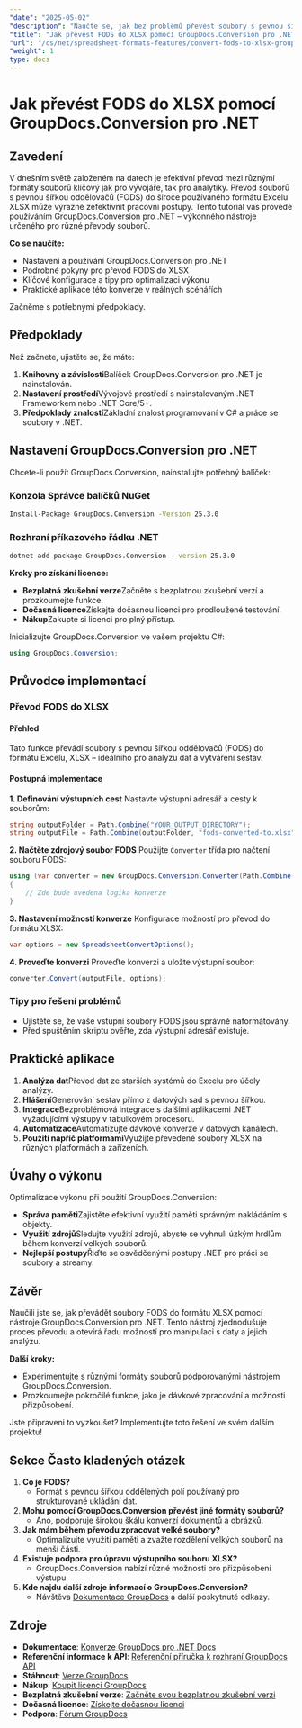 ```yaml
---
"date": "2025-05-02"
"description": "Naučte se, jak bez problémů převést soubory s pevnou šířkou oddělovačů (FODS) do formátu XLSX aplikace Excel pomocí nástroje GroupDocs.Conversion pro .NET. Tato příručka obsahuje podrobné pokyny a praktické aplikace."
"title": "Jak převést FODS do XLSX pomocí GroupDocs.Conversion pro .NET – Podrobný návod"
"url": "/cs/net/spreadsheet-formats-features/convert-fods-to-xlsx-groupdocs-net/"
"weight": 1
type: docs
---
```

# Jak převést FODS do XLSX pomocí GroupDocs.Conversion pro .NET

## Zavedení

V dnešním světě založeném na datech je efektivní převod mezi různými formáty souborů klíčový jak pro vývojáře, tak pro analytiky. Převod souborů s pevnou šířkou oddělovačů (FODS) do široce používaného formátu Excelu XLSX může výrazně zefektivnit pracovní postupy. Tento tutoriál vás provede používáním GroupDocs.Conversion pro .NET – výkonného nástroje určeného pro různé převody souborů.

**Co se naučíte:**

- Nastavení a používání GroupDocs.Conversion pro .NET
- Podrobné pokyny pro převod FODS do XLSX
- Klíčové konfigurace a tipy pro optimalizaci výkonu
- Praktické aplikace této konverze v reálných scénářích

Začněme s potřebnými předpoklady.

## Předpoklady

Než začnete, ujistěte se, že máte:

1. **Knihovny a závislosti**Balíček GroupDocs.Conversion pro .NET je nainstalován.
2. **Nastavení prostředí**Vývojové prostředí s nainstalovaným .NET Frameworkem nebo .NET Core/5+.
3. **Předpoklady znalostí**Základní znalost programování v C# a práce se soubory v .NET.

## Nastavení GroupDocs.Conversion pro .NET

Chcete-li použít GroupDocs.Conversion, nainstalujte potřebný balíček:

### Konzola Správce balíčků NuGet
```bash
Install-Package GroupDocs.Conversion -Version 25.3.0
```

### Rozhraní příkazového řádku .NET
```bash
dotnet add package GroupDocs.Conversion --version 25.3.0
```

**Kroky pro získání licence:**

- **Bezplatná zkušební verze**Začněte s bezplatnou zkušební verzí a prozkoumejte funkce.
- **Dočasná licence**Získejte dočasnou licenci pro prodloužené testování.
- **Nákup**Zakupte si licenci pro plný přístup.

Inicializujte GroupDocs.Conversion ve vašem projektu C#:
```csharp
using GroupDocs.Conversion;
```

## Průvodce implementací

### Převod FODS do XLSX

#### Přehled

Tato funkce převádí soubory s pevnou šířkou oddělovačů (FODS) do formátu Excelu, XLSX – ideálního pro analýzu dat a vytváření sestav.

#### Postupná implementace

**1. Definování výstupních cest**
Nastavte výstupní adresář a cesty k souborům:
```csharp
string outputFolder = Path.Combine("YOUR_OUTPUT_DIRECTORY");
string outputFile = Path.Combine(outputFolder, "fods-converted-to.xlsx");
```

**2. Načtěte zdrojový soubor FODS**
Použijte `Converter` třída pro načtení souboru FODS:
```csharp
using (var converter = new GroupDocs.Conversion.Converter(Path.Combine("YOUR_DOCUMENT_DIRECTORY", "SAMPLE_FODS")))
{
    // Zde bude uvedena logika konverze
}
```

**3. Nastavení možností konverze**
Konfigurace možností pro převod do formátu XLSX:
```csharp
var options = new SpreadsheetConvertOptions();
```

**4. Proveďte konverzi**
Proveďte konverzi a uložte výstupní soubor:
```csharp
converter.Convert(outputFile, options);
```

### Tipy pro řešení problémů
- Ujistěte se, že vaše vstupní soubory FODS jsou správně naformátovány.
- Před spuštěním skriptu ověřte, zda výstupní adresář existuje.

## Praktické aplikace

1. **Analýza dat**Převod dat ze starších systémů do Excelu pro účely analýzy.
2. **Hlášení**Generování sestav přímo z datových sad s pevnou šířkou.
3. **Integrace**Bezproblémová integrace s dalšími aplikacemi .NET vyžadujícími výstupy v tabulkovém procesoru.
4. **Automatizace**Automatizujte dávkové konverze v datových kanálech.
5. **Použití napříč platformami**Využijte převedené soubory XLSX na různých platformách a zařízeních.

## Úvahy o výkonu

Optimalizace výkonu při použití GroupDocs.Conversion:

- **Správa paměti**Zajistěte efektivní využití paměti správným nakládáním s objekty.
- **Využití zdrojů**Sledujte využití zdrojů, abyste se vyhnuli úzkým hrdlům během konverzí velkých souborů.
- **Nejlepší postupy**Řiďte se osvědčenými postupy .NET pro práci se soubory a streamy.

## Závěr

Naučili jste se, jak převádět soubory FODS do formátu XLSX pomocí nástroje GroupDocs.Conversion pro .NET. Tento nástroj zjednodušuje proces převodu a otevírá řadu možností pro manipulaci s daty a jejich analýzu.

**Další kroky:**
- Experimentujte s různými formáty souborů podporovanými nástrojem GroupDocs.Conversion.
- Prozkoumejte pokročilé funkce, jako je dávkové zpracování a možnosti přizpůsobení.

Jste připraveni to vyzkoušet? Implementujte toto řešení ve svém dalším projektu!

## Sekce Často kladených otázek

1. **Co je FODS?**
   - Formát s pevnou šířkou oddělených polí používaný pro strukturované ukládání dat.
2. **Mohu pomocí GroupDocs.Conversion převést jiné formáty souborů?**
   - Ano, podporuje širokou škálu konverzí dokumentů a obrázků.
3. **Jak mám během převodu zpracovat velké soubory?**
   - Optimalizujte využití paměti a zvažte rozdělení velkých souborů na menší části.
4. **Existuje podpora pro úpravu výstupního souboru XLSX?**
   - GroupDocs.Conversion nabízí různé možnosti pro přizpůsobení výstupu.
5. **Kde najdu další zdroje informací o GroupDocs.Conversion?**
   - Návštěva [Dokumentace GroupDocs](https://docs.groupdocs.com/conversion/net/) a další poskytnuté odkazy.

## Zdroje
- **Dokumentace**: [Konverze GroupDocs pro .NET Docs](https://docs.groupdocs.com/conversion/net/)
- **Referenční informace k API**: [Referenční příručka k rozhraní GroupDocs API](https://reference.groupdocs.com/conversion/net/)
- **Stáhnout**: [Verze GroupDocs](https://releases.groupdocs.com/conversion/net/)
- **Nákup**: [Koupit licenci GroupDocs](https://purchase.groupdocs.com/buy)
- **Bezplatná zkušební verze**: [Začněte svou bezplatnou zkušební verzi](https://releases.groupdocs.com/conversion/net/)
- **Dočasná licence**: [Získejte dočasnou licenci](https://purchase.groupdocs.com/temporary-license/)
- **Podpora**: [Fórum GroupDocs](https://forum.groupdocs.com/c/conversion/10)